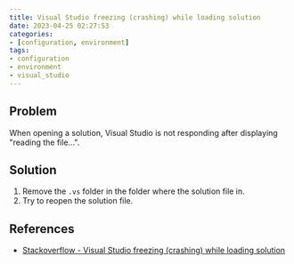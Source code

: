 ```yaml
---
title: Visual Studio freezing (crashing) while loading solution
date: 2023-04-25 02:27:53
categories:
- [configuration, environment]
tags:
- configuration
- environment
- visual_studio
---
```


## Problem

When opening a solution, Visual Studio is not responding after displaying "reading the file...".

## Solution

1. Remove the `.vs` folder in the folder where the solution file in.
2. Try to reopen the solution file.

## References

- [Stackoverflow - Visual Studio freezing (crashing) while loading solution](https://stackoverflow.com/questions/39703475/visual-studio-freezing-crashing-while-loading-solution)
